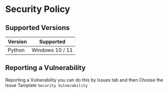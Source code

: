 # Security Policy

## Supported Versions

| Version       | Supported          |
| ------------- | ------------------ |
|  Python       |   Windows 10 / 11  |
## Reporting a Vulnerability

Reporting a Vulnerability you can do this by Issues tab and then Choose the Issue Tamplate ```Security Vulnerability```

